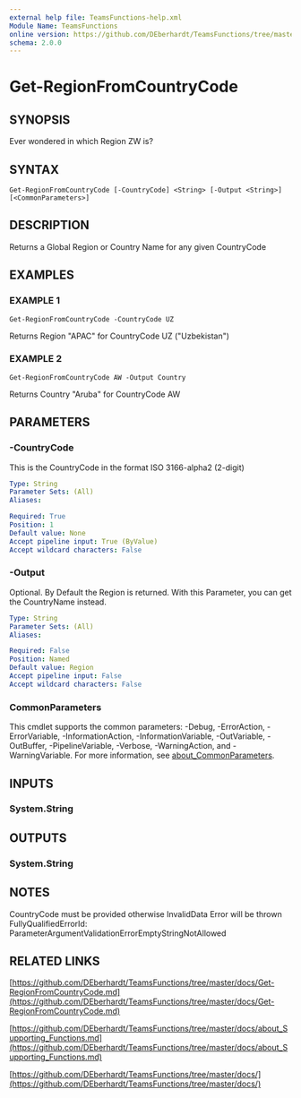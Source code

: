 ```yaml
---
external help file: TeamsFunctions-help.xml
Module Name: TeamsFunctions
online version: https://github.com/DEberhardt/TeamsFunctions/tree/master/docs/Get-RegionFromCountryCode.md
schema: 2.0.0
---
```


# Get-RegionFromCountryCode

## SYNOPSIS
Ever wondered in which Region ZW is?

## SYNTAX

```
Get-RegionFromCountryCode [-CountryCode] <String> [-Output <String>] [<CommonParameters>]
```

## DESCRIPTION
Returns a Global Region or Country Name for any given CountryCode

## EXAMPLES

### EXAMPLE 1
```
Get-RegionFromCountryCode -CountryCode UZ
```

Returns Region "APAC" for CountryCode UZ ("Uzbekistan")

### EXAMPLE 2
```
Get-RegionFromCountryCode AW -Output Country
```

Returns Country "Aruba" for CountryCode AW

## PARAMETERS

### -CountryCode
This is the CountryCode in the format ISO 3166-alpha2 (2-digit)

```yaml
Type: String
Parameter Sets: (All)
Aliases:

Required: True
Position: 1
Default value: None
Accept pipeline input: True (ByValue)
Accept wildcard characters: False
```

### -Output
Optional.
By Default the Region is returned.
With this Parameter, you can get the CountryName instead.

```yaml
Type: String
Parameter Sets: (All)
Aliases:

Required: False
Position: Named
Default value: Region
Accept pipeline input: False
Accept wildcard characters: False
```

### CommonParameters
This cmdlet supports the common parameters: -Debug, -ErrorAction, -ErrorVariable, -InformationAction, -InformationVariable, -OutVariable, -OutBuffer, -PipelineVariable, -Verbose, -WarningAction, and -WarningVariable. For more information, see [about_CommonParameters](http://go.microsoft.com/fwlink/?LinkID=113216).

## INPUTS

### System.String
## OUTPUTS

### System.String
## NOTES
CountryCode must be provided otherwise InvalidData Error will be thrown
FullyQualifiedErrorId: ParameterArgumentValidationErrorEmptyStringNotAllowed

## RELATED LINKS

[https://github.com/DEberhardt/TeamsFunctions/tree/master/docs/Get-RegionFromCountryCode.md](https://github.com/DEberhardt/TeamsFunctions/tree/master/docs/Get-RegionFromCountryCode.md)

[https://github.com/DEberhardt/TeamsFunctions/tree/master/docs/about_Supporting_Functions.md](https://github.com/DEberhardt/TeamsFunctions/tree/master/docs/about_Supporting_Functions.md)

[https://github.com/DEberhardt/TeamsFunctions/tree/master/docs/](https://github.com/DEberhardt/TeamsFunctions/tree/master/docs/)

